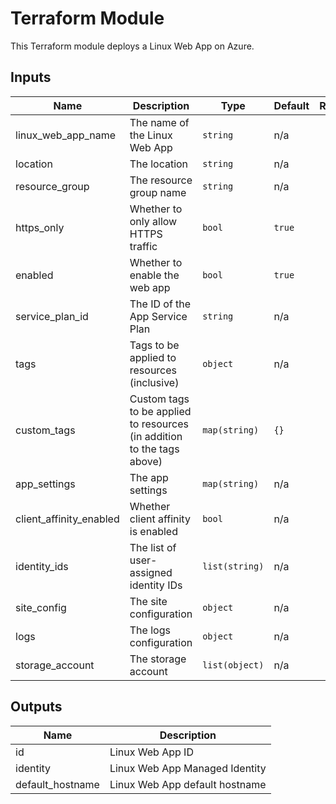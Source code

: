 # Terraform Module

This Terraform module deploys a Linux Web App on Azure.

## Inputs

| Name | Description | Type | Default | Required |
|------|-------------|------|---------|:--------:|
| linux_web_app_name | The name of the Linux Web App | `string` | n/a | yes |
| location | The location | `string` | n/a | yes |
| resource_group | The resource group name | `string` | n/a | yes |
| https_only | Whether to only allow HTTPS traffic | `bool` | `true` | no |
| enabled | Whether to enable the web app | `bool` | `true` | no |
| service_plan_id | The ID of the App Service Plan | `string` | n/a | yes |
| tags | Tags to be applied to resources (inclusive) | `object` | n/a | yes |
| custom_tags | Custom tags to be applied to resources (in addition to the tags above) | `map(string)` | `{}` | no |
| app_settings | The app settings | `map(string)` | n/a | yes |
| client_affinity_enabled | Whether client affinity is enabled | `bool` | n/a | yes |
| identity_ids | The list of user-assigned identity IDs | `list(string)` | n/a | yes |
| site_config | The site configuration | `object` | n/a | yes |
| logs | The logs configuration | `object` | n/a | yes |
| storage_account | The storage account | `list(object)` | n/a | yes |

## Outputs

| Name | Description |
|------|-------------|
| id | Linux Web App ID |
| identity | Linux Web App Managed Identity |
| default_hostname | Linux Web App default hostname |
